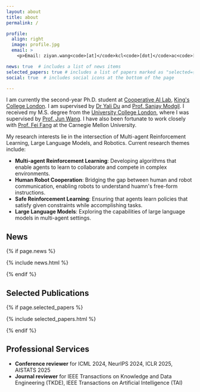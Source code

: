 ```yaml
---
layout: about
title: about
permalink: /

profile:
  align: right
  image: profile.jpg
  email: >
    <p>Email: ziyan.wang<code>[at]</code>kcl<code>[dot]</code>ac<code>[dot]</code>uk</p>

news: true  # includes a list of news items
selected_papers: true # includes a list of papers marked as "selected={true}"
social: true  # includes social icons at the bottom of the page

---
```

I am currently the second-year Ph.D. student at [Cooperative AI Lab](https://coopai.kcl.ac.uk/), [King's College London](https://www.kcl.ac.uk/). I am supervised by [Dr Yali Du](https://yalidu.github.io/) and [Prof. Sanjay Modgil](https://nms.kcl.ac.uk/sanjay.modgil/). I received my M.S. degree from the [University College London](https://www.ucl.ac.uk/), where I was supervised by [Prof. Jun Wang](http://www0.cs.ucl.ac.uk/staff/jun.wang/). I have also been fortunate to work closely with [Prof. Fei Fang](https://feifang.info/) at the Carnegie Mellon University.

My research interests lie in the intersection of Multi-agent Reinforcement Learning, Large Language Models, and Robotics. Current research themes include:

- **Multi-agent Reinforcement Learning**: Developing algorithms that enable agents to learn to collaborate and compete in complex environments.
- **Human Robot Cooperation**: Bridging the gap between human and robot communication, enabling robots to understand huamn's free-form instructions.
- **Safe Reinforcement Learning**: Ensuring that agents learn policies that satisfy given constraints while accomplishing tasks.
- **Large Language Models**: Exploring the capabilities of large language models in multi-agent settings.

<div id="news" class="section_break"></div>

## News

{% if page.news %}
<!-- <div id="news" class="post"> -->
  {% include news.html %}
<!-- </div> -->
{% endif %}

<div id="publications" class="section_break"></div>

## Selected Publications

{% if page.selected_papers %}
<!-- <div id="publications" class="post"> -->
  {% include selected_papers.html %}
<!-- </div> -->
{% endif %}


<div id="services" class="section_break"></div>

## Professional Services

- <b>Conference reviewer</b> for ICML 2024, NeurIPS 2024, ICLR 2025, AISTATS 2025
- <b>Journal reviewer</b> for IEEE Transactions on Knowledge and Data Engineering (TKDE), IEEE Transactions on Artificial Intelligence (TAI)

